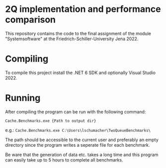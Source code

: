 # 2Q implementation and performance comparison

This repository contains the code to the final assignment of the module "Systemsoftware" at the Friedrich-Schiller-University Jena 2022.



# Compiling

To compile this project install the .NET 6 SDK and optionally Visual Studio 2022.



# Running

After compiling the program can be run with the following command:

`Cache.Benchmarks.exe {Path to output dir}`

e.g.: `Cache.Benchmarks.exe C:\Users\lschumacher\TwoQueueBenchmarks\`

The path should be accessible to the current user and preferably an empty directory since the program writes a seperate file for each benchmark.



Be ware that the generation of data etc. takes a long time and this program can easily take up to 5 hours to complete all benchmarks.
